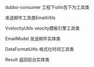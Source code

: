 dubbo-consumer 工程下utils包下为工具类

发送邮件工具类EmailUtils

VveloctiyUtils veocity模板引擎工具类

EmailModel 发送邮件实体类

DataFormatUitls  格式化时间工具类

Result  返回前台实体类




